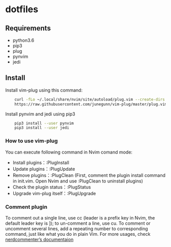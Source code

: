 # dotfiles

## Requirements

* python3.6
* pip3 
* plug
* pynvim
* jedi

## Install

Install vim-plug using this command:
```bash
    curl -fLo ~/.local/share/nvim/site/autoload/plug.vim --create-dirs \
    https://raw.githubusercontent.com/junegunn/vim-plug/master/plug.vim
```
Install pynvim and jedi using pip3
```bash
    pip3 install --user pynvim
    pip3 install --user jedi
```


### How to use vim-plug

You can execute following command in Nvim comand mode:

* Install plugins：:PlugInstall
* Update plugins：:PlugUpdate
* Remove plugins：:PlugClean (First, comment the plugin install command in init.vim. Open Nvim and use :PlugClean to uninstall plugins)
* Check the plugin status：:PlugStatus
* Upgrade vim-plug itself：:PlugUpgrade


### Comment plugin

To comment out a single line, use <leader>cc (leader is a prefix key in Nvim, the default leader key is \]); to un-comment a line, use <leader>cu. 
To comment or uncomment several lines, add a repeating number to corresponding command, just like what you do in plain Vim. For more usages, 
check [nerdcommenter’s documentaion](https://github.com/scrooloose/nerdcommenter)
